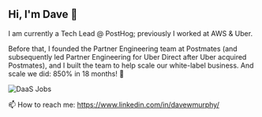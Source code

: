 ## Hi, I'm Dave 👋

I am currently a Tech Lead @ PostHog; previously I worked at AWS & Uber.

Before that, I founded the Partner Engineering team at Postmates (and subsequently led Partner Engineering for Uber Direct after Uber acquired Postmates), and I built the team to help scale our white-label business.  And scale we did: 850% in 18 months! 🚀

![DaaS Jobs](https://user-images.githubusercontent.com/408705/105610539-eed54880-5d64-11eb-9bdd-76f208517031.jpg)

📫 How to reach me: https://www.linkedin.com/in/davewmurphy/

